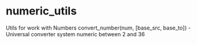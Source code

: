 # numeric_utils
Utils for work with Numbers
convert_number(num, [base_src, base_to])  - Universal converter system numeric between 2 and 36
